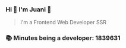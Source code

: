 ### Hi 👋 I&#39;m Juani 🦁

> I&#39;m a Frontend Web Developer SSR

### 📚 Minutes being a developer: 1839631
